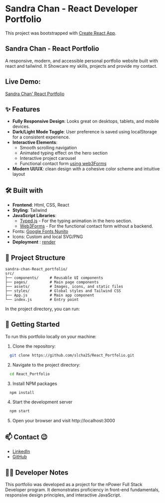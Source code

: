 # Sandra Chan - React Developer Portfolio

This project was bootstrapped with [Create React App](https://github.com/facebook/create-react-app).

## Sandra Chan - React Portfolio
A responsive, modern, and accessible personal portfolio website built with react and tailwind. It Showcare my skills, projects and provide my contact. 

## Live Demo:
[Sandra Chan' React Portfolio](https://sok-l-chan-reactportfolio.onrender.com/)

## ✨ Features
- **Fully Responsive Design**: Looks great on desktops, tablets, and mobile devices.
- **Dark/Light Mode Toggle**: User preference is saved using localStorage for a consistent experience.
- **Interactive Elements**:
  - Smooth scrolling navigation
  - Animated typing effect on the hero section
  - Interactive project carousel
  - Functional contact form [using web3Forms](https://web3forms.com/)
- **Modern UI/UX**: clean design with a cohesive color scheme and intuitive layout

## 🛠️ Built with 
- **Frontend**: Html, CSS, React
- **Styling**: Tailwind
- **JavaScript Libraries**:
  - [Typed.js](https://github.com/mattboldt/typed.js/) - For the typing animation in the hero section.
  - [Web3Forms](https://web3forms.com/) - For the functional contact form without a backend.
- Fonts: [Google Fonts Nunito](https://fonts.google.com/)
- Icons: Custom and local SVG/PNG
- **Deployment** : [render](https://render.com/) 
  
## 📁 Project Structure
```text
sandra-chan-React_portfolio/
src/
├── components/     # Reusable UI components
├── pages/          # Main page components
├── assets/         # Images, icons, and static files
├── styles/         # Global styles and Tailwind CSS
├── App.js          # Main app component
└── index.js        # Entry point
```

In the project directory, you can run:

## 🚀 Getting Started
To run this portfolio locally on your machine:
1. Clone the repository:
```bash
  git clone https://github.com/slcha25/React_Portfolio.git
```
2. Navigate to the project directory:
``` bash
  cd React_Portfolio
```
3. Install NPM packages
```bash
  npm install
```
4. Start the development server
```bash
  npm start
```
5. Open your browser and visit http://localhost:3000

## :mailbox: Contact :wink:
- [LinkedIn](https://www.linkedin.com/in/sok-chan/)
- [GitHub](https://github.com/slcha25)

## 👩‍💻 Developer Notes
This portfolio was developed as a project for the nPower Full Stack Developer program. It demonstrates proficiency in front-end fundamentals, responsive design principles, and interactive JavaScript.
